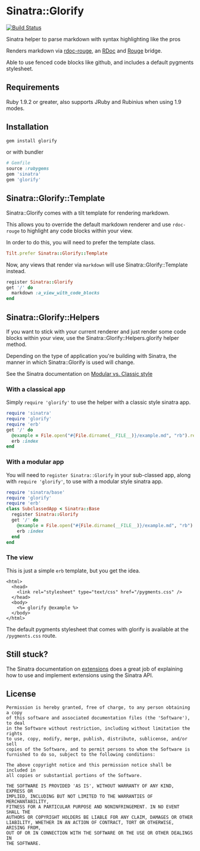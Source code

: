# Sinatra::Glorify

[![Build Status](https://travis-ci.org/zzak/glorify.png?branch=master)](https://travis-ci.org/zzak/glorify)

Sinatra helper to parse markdown with syntax highlighting like the pros

Renders markdown via [rdoc-rouge](https://github.com/zzak/rdoc-rouge), an
[RDoc](https://github.com/rdoc/rdoc) and
[Rouge](https://github.com/jayferd/rouge) bridge.

Able to use fenced code blocks like github, and includes a default pygments
stylesheet.

## Requirements

Ruby 1.9.2 or greater, also supports JRuby and Rubinius when using 1.9 modes.

## Installation

```bash
gem install glorify
```
or with bundler

```ruby
# Gemfile
source :rubygems
gem 'sinatra'
gem 'glorify'
```

## Sinatra::Glorify::Template

Sinatra::Glorify comes with a tilt template for rendering markdown.

This allows you to override the default markdown renderer and use `rdoc-rouge`
to highlight any code blocks within your view.

In order to do this, you will need to prefer the template class.

```ruby
Tilt.prefer Sinatra::Glorify::Template
```

Now, any views that render via `markdown` will use Sinatra::Glorify::Template
instead.

```ruby
register Sinatra::Glorify
get '/' do
  markdown :a_view_with_code_blocks
end
```

## Sinatra::Glorify::Helpers

If you want to stick with your current renderer and just render some code
blocks within your view, use the Sinatra::Glorify::Helpers.glorify helper
method.

Depending on the type of application you're building with Sinatra, the manner
in which Sinatra::Glorify is used will change.

See the Sinatra documentation on [Modular vs. Classic
style](http://www.sinatrarb.com/intro#Modular%20vs.%20Classic%20Style)

### With a classical app

Simply `require 'glorify'` to use the helper with a classic style sinatra app.

```ruby
require 'sinatra'
require 'glorify'
require 'erb'
get '/' do
  @example = File.open("#{File.dirname(__FILE__)}/example.md", "rb").read
  erb :index
end
```

### With a modular app

You will need to `register Sinatra::Glorify` in your sub-classed app, along
with `require 'glorify'`, to use with a modular style sinatra app.

```ruby
require 'sinatra/base'
require 'glorify'
require 'erb'
class SubclassedApp < Sinatra::Base
  register Sinatra::Glorify
  get '/' do
    @example = File.open("#{File.dirname(__FILE__)}/example.md", "rb").read
    erb :index
  end
end
```

### The view

This is just a simple `erb` template, but you get the idea.

```erb
<html>
  <head>
    <link rel="stylesheet" type="text/css" href="/pygments.css" />
  </head>
  <body>
    <%= glorify @example %>
  </body>
</html>
```

The default pygments stylesheet that comes with glorify is available at the
`/pygments.css` route.


## Still stuck?

The Sinatra documentation on
[extensions](http://www.sinatrarb.com/extensions.html) does a great job of
explaining how to use and implement extensions using the Sinatra API.


## License

```
Permission is hereby granted, free of charge, to any person obtaining a copy
of this software and associated documentation files (the 'Software'), to deal
in the Software without restriction, including without limitation the rights
to use, copy, modify, merge, publish, distribute, sublicense, and/or sell
copies of the Software, and to permit persons to whom the Software is
furnished to do so, subject to the following conditions:

The above copyright notice and this permission notice shall be included in
all copies or substantial portions of the Software.

THE SOFTWARE IS PROVIDED 'AS IS', WITHOUT WARRANTY OF ANY KIND, EXPRESS OR
IMPLIED, INCLUDING BUT NOT LIMITED TO THE WARRANTIES OF MERCHANTABILITY,
FITNESS FOR A PARTICULAR PURPOSE AND NONINFRINGEMENT. IN NO EVENT SHALL THE
AUTHORS OR COPYRIGHT HOLDERS BE LIABLE FOR ANY CLAIM, DAMAGES OR OTHER
LIABILITY, WHETHER IN AN ACTION OF CONTRACT, TORT OR OTHERWISE, ARISING FROM,
OUT OF OR IN CONNECTION WITH THE SOFTWARE OR THE USE OR OTHER DEALINGS IN
THE SOFTWARE.
```
